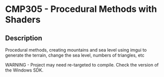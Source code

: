 # CMP305 - Procedural Methods with Shaders

## Description

Procedural methods, creating mountains and sea level using imgui to generate the terrain, change the sea level, numbers of triangles, etc

WARNING - Project may need re-targeted to compile. Check the version of the Windows SDK.
